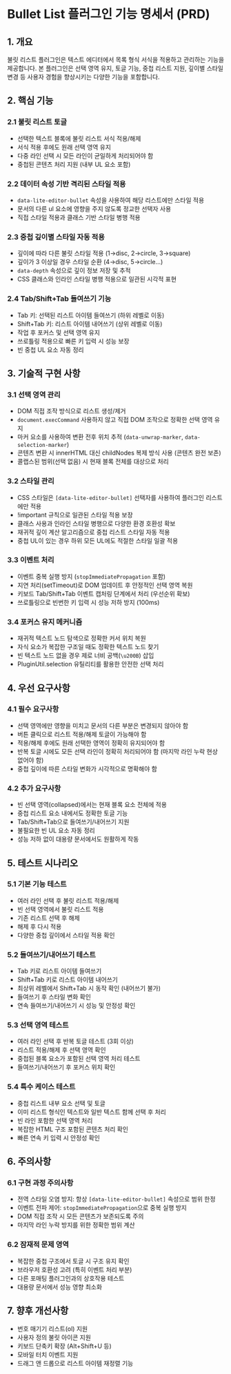# Bullet List 플러그인 기능 명세서 (PRD)

## 1. 개요
불릿 리스트 플러그인은 텍스트 에디터에서 목록 형식 서식을 적용하고 관리하는 기능을 제공합니다. 본 플러그인은 선택 영역 유지, 토글 기능, 중첩 리스트 지원, 깊이별 스타일 변경 등 사용자 경험을 향상시키는 다양한 기능을 포함합니다.

## 2. 핵심 기능

### 2.1 불릿 리스트 토글
- 선택한 텍스트 블록에 불릿 리스트 서식 적용/해제
- 서식 적용 후에도 원래 선택 영역 유지
- 다중 라인 선택 시 모든 라인이 균일하게 처리되어야 함
- 중첩된 콘텐츠 처리 지원 (내부 UL 요소 포함)

### 2.2 데이터 속성 기반 격리된 스타일 적용
- `data-lite-editor-bullet` 속성을 사용하여 해당 리스트에만 스타일 적용
- 문서의 다른 ul 요소에 영향을 주지 않도록 정교한 선택자 사용
- 직접 스타일 적용과 클래스 기반 스타일 병행 적용

### 2.3 중첩 깊이별 스타일 자동 적용
- 깊이에 따라 다른 불릿 스타일 적용 (1→disc, 2→circle, 3→square)
- 깊이가 3 이상일 경우 스타일 순환 (4→disc, 5→circle...)
- `data-depth` 속성으로 깊이 정보 저장 및 추적
- CSS 클래스와 인라인 스타일 병행 적용으로 일관된 시각적 표현

### 2.4 Tab/Shift+Tab 들여쓰기 기능
- Tab 키: 선택된 리스트 아이템 들여쓰기 (하위 레벨로 이동)
- Shift+Tab 키: 리스트 아이템 내어쓰기 (상위 레벨로 이동)
- 작업 후 포커스 및 선택 영역 유지
- 쓰로틀링 적용으로 빠른 키 입력 시 성능 보장
- 빈 중첩 UL 요소 자동 정리

## 3. 기술적 구현 사항

### 3.1 선택 영역 관리
- DOM 직접 조작 방식으로 리스트 생성/제거
- `document.execCommand` 사용하지 않고 직접 DOM 조작으로 정확한 선택 영역 유지
- 마커 요소를 사용하여 변환 전후 위치 추적 (`data-unwrap-marker`, `data-selection-marker`)
- 콘텐츠 변환 시 innerHTML 대신 childNodes 복제 방식 사용 (콘텐츠 완전 보존)
- 콜랩스된 범위(선택 없음) 시 현재 블록 전체를 대상으로 처리

### 3.2 스타일 관리
- CSS 스타일은 `[data-lite-editor-bullet]` 선택자를 사용하여 플러그인 리스트에만 적용
- !important 규칙으로 일관된 스타일 적용 보장
- 클래스 사용과 인라인 스타일 병행으로 다양한 환경 호환성 확보
- 재귀적 깊이 계산 알고리즘으로 중첩 리스트 스타일 자동 적용
- 중첩 UL이 있는 경우 하위 모든 UL에도 적절한 스타일 일괄 적용

### 3.3 이벤트 처리
- 이벤트 중복 실행 방지 (`stopImmediatePropagation` 포함)
- 지연 처리(setTimeout)로 DOM 업데이트 후 안정적인 선택 영역 복원
- 키보드 Tab/Shift+Tab 이벤트 캡처링 단계에서 처리 (우선순위 확보)
- 쓰로틀링으로 빈번한 키 입력 시 성능 저하 방지 (100ms)

### 3.4 포커스 유지 메커니즘
- 재귀적 텍스트 노드 탐색으로 정확한 커서 위치 복원
- 자식 요소가 복잡한 구조일 때도 정확한 텍스트 노드 찾기
- 빈 텍스트 노드 없을 경우 제로 너비 공백(`\u200B`) 삽입
- PluginUtil.selection 유틸리티를 활용한 안전한 선택 처리

## 4. 우선 요구사항

### 4.1 필수 요구사항
- 선택 영역에만 영향을 미치고 문서의 다른 부분은 변경되지 않아야 함
- 버튼 클릭으로 리스트 적용/해제 토글이 가능해야 함
- 적용/해제 후에도 원래 선택한 영역이 정확히 유지되어야 함
- 반복 토글 시에도 모든 선택 라인이 정확히 처리되어야 함 (마지막 라인 누락 현상 없어야 함)
- 중첩 깊이에 따른 스타일 변화가 시각적으로 명확해야 함

### 4.2 추가 요구사항
- 빈 선택 영역(collapsed)에서는 현재 블록 요소 전체에 적용
- 중첩 리스트 요소 내에서도 정확한 토글 기능
- Tab/Shift+Tab으로 들여쓰기/내어쓰기 지원
- 불필요한 빈 UL 요소 자동 정리
- 성능 저하 없이 대용량 문서에서도 원활하게 작동

## 5. 테스트 시나리오

### 5.1 기본 기능 테스트
- 여러 라인 선택 후 불릿 리스트 적용/해제
- 빈 선택 영역에서 불릿 리스트 적용
- 기존 리스트 선택 후 해제
- 해제 후 다시 적용
- 다양한 중첩 깊이에서 스타일 적용 확인

### 5.2 들여쓰기/내어쓰기 테스트
- Tab 키로 리스트 아이템 들여쓰기
- Shift+Tab 키로 리스트 아이템 내어쓰기
- 최상위 레벨에서 Shift+Tab 시 동작 확인 (내어쓰기 불가)
- 들여쓰기 후 스타일 변화 확인
- 연속 들여쓰기/내어쓰기 시 성능 및 안정성 확인

### 5.3 선택 영역 테스트
- 여러 라인 선택 후 반복 토글 테스트 (3회 이상)
- 리스트 적용/해제 후 선택 영역 확인
- 중첩된 블록 요소가 포함된 선택 영역 처리 테스트
- 들여쓰기/내어쓰기 후 포커스 위치 확인

### 5.4 특수 케이스 테스트
- 중첩 리스트 내부 요소 선택 및 토글
- 이미 리스트 형식인 텍스트와 일반 텍스트 함께 선택 후 처리
- 빈 라인 포함한 선택 영역 처리
- 복잡한 HTML 구조 포함된 콘텐츠 처리 확인
- 빠른 연속 키 입력 시 안정성 확인

## 6. 주의사항

### 6.1 구현 과정 주의사항
- 전역 스타일 오염 방지: 항상 `[data-lite-editor-bullet]` 속성으로 범위 한정
- 이벤트 전파 제어: `stopImmediatePropagation`으로 중복 실행 방지
- DOM 직접 조작 시 모든 콘텐츠가 보존되도록 주의
- 마지막 라인 누락 방지를 위한 정확한 범위 계산

### 6.2 잠재적 문제 영역
- 복잡한 중첩 구조에서 토글 시 구조 유지 확인
- 브라우저 호환성 고려 (특히 이벤트 처리 부분)
- 다른 포매팅 플러그인과의 상호작용 테스트
- 대용량 문서에서 성능 영향 최소화

## 7. 향후 개선사항
- 번호 매기기 리스트(ol) 지원
- 사용자 정의 불릿 아이콘 지원
- 키보드 단축키 확장 (Alt+Shift+U 등)
- 모바일 터치 이벤트 지원
- 드래그 앤 드롭으로 리스트 아이템 재정렬 기능 